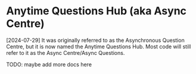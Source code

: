 # Anytime Questions Hub (aka Async Centre)

[2024-07-29] It was originally referred to as the Asynchronous Question Centre, but it is now named the Anytime Questions Hub. Most code will still refer to it as the Async Centre/Async Questions.

TODO: maybe add more docs here